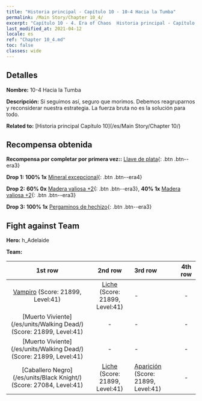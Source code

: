 ```yaml
---
title: "Historia principal - Capítulo 10 - 10-4 Hacia la Tumba"
permalink: /Main Story/Chapter 10_4/
excerpt: "Capítulo 10 - 4. Era of Chaos  Historia principal - Capítulo 10_4. 10-4 Hacia la Tumba"
last_modified_at: 2021-04-12
locale: es
ref: "Chapter 10_4.md"
toc: false
classes: wide
---
```


## Detalles

 **Nombre:** 10-4 Hacia la Tumba

 **Descripción:** Si seguimos así, seguro que morimos. Debemos reagruparnos y reconsiderar nuestra estrategia. La fuerza bruta no es la solución para todo.

 **Related to:** [Historia principal Capítulo 10](/es/Main Story/Chapter 10/)

## Recompensa obtenida

 **Recompensa por completar por primera vez::** [Llave de plata](/es/Items/con_693/){: .btn .btn--era3}

 **Drop 1:** **100% 1x** [Mineral excepcional](/es/Items/mat_33/){: .btn .btn--era4}

 **Drop 2:** **60% 0x** [Madera valiosa +2](/es/Items/mat_27/){: .btn .btn--era3}, **40% 1x** [Madera valiosa +2](/es/Items/mat_27/){: .btn .btn--era3}

 **Drop 3:** **100% 1x** [Pergaminos de hechizo](/es/Items/con_694/){: .btn .btn--era3}


## Fight against Team
 **Hero:** h_Adelaide

 **Team:**


  | 1st row | 2nd row | 3rd row | 4th row |
  |:----:|:----:|:----|:----:|
  | [Vampiro](/es/units/Vampire/) (Score: 21899, Level:41)  | [Liche](/es/units/Lich/) (Score: 21899, Level:41)  | - | - |
  | [Muerto Viviente](/es/units/Walking Dead/) (Score: 21899, Level:41)  | - | - | - |
  | [Muerto Viviente](/es/units/Walking Dead/) (Score: 21899, Level:41)  | - | - | - |
  | [Caballero Negro](/es/units/Black Knight/) (Score: 27084, Level:41)  | [Liche](/es/units/Lich/) (Score: 21899, Level:41)  | [Aparición](/es/units/Wight/) (Score: 21899, Level:41)  | - |


